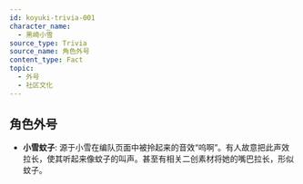 ```yaml
---
id: koyuki-trivia-001
character_name:
  - 黑崎小雪
source_type: Trivia
source_name: 角色外号
content_type: Fact
topic:
  - 外号
  - 社区文化
---
```

## 角色外号
*   **小雪蚊子**: 源于小雪在编队页面中被拎起来的音效“呜啊”。有人故意把此声效拉长，使其听起来像蚊子的叫声。甚至有相关二创素材将她的嘴巴拉长，形似蚊子。